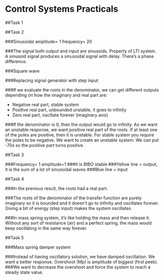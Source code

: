 # Control Systems Practicals

##Task 1

##Task 2

###Sinusoidal amplitude= 1 frequency= 20

###The signal both output and input are sinusoids. Property of LTI system. A sinusoid signal produces a sinusoidal signal with delay. There’s a phase difference.

###Square wave

###Replacing signal generator with step input

###If we evaluate the roots in the denominator, we can get different outputs depending on how the imaginary and real part are:

*	Negative real part, stable system
* Positive real part, unbounded unstable, it goes to infinity
* Zero real part, oscillate forever (imaginary axis)

###If the denominator is 0, then the output would go to infinity. As we want an unstable response, we want positive real part of the roots. If at least one of the poles are positive, then it is unstable. For stable system you require the poles to be negative. We want to create an unstable system. We can put -70s so the positive part turns positive.

##Task 3

###Frequency= 1 amplitude=1 
###It is BIBO stable 
###Yellow line = output, it is the sum of a lot of sinusoidal waves
###Blue line = input

##Task 4

###In the previous result, the roots had a real part.

###The roots of the denominator of the transfer function are purely imaginary so it is bounded and it doesn’t go to infinity and oscillates forever. Giving a bit of energy (step input) makes the system oscillates. 

###In mass spring system, it’s like holding the mass and then release it. Without any sort of resistance (air) and a perfect spring, the mass would keep oscillating in the same way forever.

##Task 5

###Mass spring damper system

###Instead of having oscillatory solution, we have damped oscillation. We want a better response. Overshoot (Mp) is amplitude of biggest (first peek).
###We want to decrease the overshoot and force the system to reach a steady state value.
